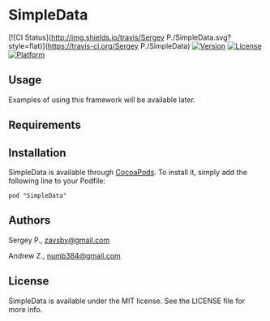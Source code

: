 # SimpleData

[![CI Status](http://img.shields.io/travis/Sergey P./SimpleData.svg?style=flat)](https://travis-ci.org/Sergey P./SimpleData)
[![Version](https://img.shields.io/cocoapods/v/SimpleData.svg?style=flat)](http://cocoadocs.org/docsets/SimpleData)
[![License](https://img.shields.io/cocoapods/l/SimpleData.svg?style=flat)](http://cocoadocs.org/docsets/SimpleData)
[![Platform](https://img.shields.io/cocoapods/p/SimpleData.svg?style=flat)](http://cocoadocs.org/docsets/SimpleData)

## Usage

Examples of using this framework will be available later.

## Requirements

## Installation

SimpleData is available through [CocoaPods](http://cocoapods.org). To install
it, simply add the following line to your Podfile:

    pod "SimpleData"

## Authors

Sergey P., zavsby@gmail.com

Andrew Z., numb384@gmail.com

## License

SimpleData is available under the MIT license. See the LICENSE file for more info.